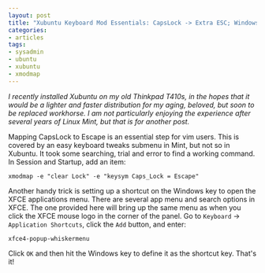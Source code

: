 ```yaml
---
layout: post
title: "Xubuntu Keyboard Mod Essentials: CapsLock -> Extra ESC; Windows Key to Open Search/Apps"
categories:
- articles
tags:
- sysadmin
- ubuntu
- xubuntu
- xmodmap
---
```


_I recently installed Xubuntu on my old Thinkpad T410s, in the hopes that it would be a lighter and faster distribution for my aging, beloved, but soon to be replaced workhorse.
I am not particularly enjoying the experience after several years of Linux Mint, but that is for another post._

Mapping CapsLock to Escape is an essential step for vim users. This is covered by an easy keyboard tweaks submenu in Mint, but not so in Xubuntu. It took some searching, trial and error to find
a working command. In Session and Startup, add an item:

    xmodmap -e "clear Lock" -e "keysym Caps_Lock = Escape"

Another handy trick is setting up a shortcut on the Windows key to open the XFCE applications menu. There are several app menu and search options in XFCE. The one provided here
will bring up the same menu as when you click the XFCE mouse logo in the corner of the panel. Go to `Keyboard` -> `Application Shortcuts`, click the `Add` button, and enter:
    
    xfce4-popup-whiskermenu

Click `OK` and then hit the Windows key to define it as the shortcut key. That's it!
